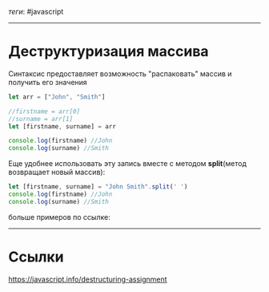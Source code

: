 *теги*: #javascript 
___
# Деструктуризация массива

Синтаксис предоставляет возможность "распаковать" массив и получить его значения

```javascript
let arr = ["John", "Smith"]

//firstname = arr[0]
//surname = arr[1]
let [firstname, surname] = arr

console.log(firstname) //John
console.log(surname) //Smith
```

Еще удобнее использовать эту запись вместе с методом **split**(метод возвращает новый массив):

```javascript
let [firstname, surname] = "John Smith".split(' ')
console.log(firstname) //John
console.log(surname) //Smith
```

больше примеров по ссылке:
___
# Ссылки

https://javascript.info/destructuring-assignment